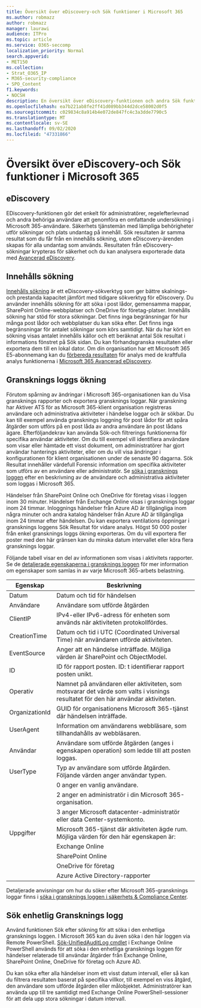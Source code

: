 ```yaml
---
title: Översikt över eDiscovery-och Sök funktioner i Microsoft 365
ms.author: robmazz
author: robmazz
manager: laurawi
audience: ITPro
ms.topic: article
ms.service: O365-seccomp
localization_priority: Normal
search.appverid:
- MET150
ms.collection:
- Strat_O365_IP
- M365-security-compliance
- SPO_Content
f1.keywords:
- NOCSH
description: En översikt över eDiscovery-funktionen och andra Sök funktioner i Microsoft 365 för gransknings användning och transparens.
ms.openlocfilehash: ea7b221ab8fe2ff41d089bb344d2dce58002d0f5
ms.sourcegitcommit: c029834c8a914b4e072de847fc4c3a3dde7790c5
ms.translationtype: MT
ms.contentlocale: sv-SE
ms.lasthandoff: 09/02/2020
ms.locfileid: "47331866"
---
```

# <a name="microsoft-365-ediscovery-and-search-features-overview"></a>Översikt över eDiscovery-och Sök funktioner i Microsoft 365 

## <a name="ediscovery"></a>eDiscovery

EDiscovery-funktionen gör det enkelt för administratörer, regelefterlevnad och andra behöriga användare att genomföra en omfattande undersökning i Microsoft 365-användare. Säkerhets tjänstemän med lämpliga behörigheter utför sökningar och plats undantag på innehåll. Sök resultaten är samma resultat som du får från en innehålls sökning, utom eDiscovery-ärenden skapas för alla undantag som används. Resultaten från eDiscovery-sökningar krypteras för säkerhet och du kan analysera exporterade data med [Avancerad eDiscovery](https://docs.microsoft.com/microsoft-365/compliance/overview-ediscovery-20).

## <a name="content-search"></a>Innehålls sökning

[Innehålls sökning](https://support.office.com/article/Run-a-Content-Search-in-the-Office-365-Security-Compliance-Center-61852fd9-fe8a-4880-a339-cb19ed3bff4a) är ett eDiscovery-sökverktyg som ger bättre skalnings-och prestanda kapacitet jämfört med tidigare sökverktyg för eDiscovery. Du använder innehålls sökning för att söka i post lådor, gemensamma mappar, SharePoint Online-webbplatser och OneDrive för företag-platser. Innehålls sökning har stöd för stora sökningar. Det finns inga begränsningar för hur många post lådor och webbplatser du kan söka efter. Det finns inga begränsningar för antalet sökningar som körs samtidigt. När du har kört en sökning visas antalet innehålls källor och ett beräknat antal Sök resultat i informations fönstret på Sök sidan. Du kan förhandsgranska resultaten eller exportera dem till en lokal dator. Om din organisation har ett Microsoft 365 E5-abonnemang kan du [förbereda resultaten](https://support.office.com/article/Run-a-Content-Search-in-the-Office-365-Security-Compliance-Center-61852fd9-fe8a-4880-a339-cb19ed3bff4a#prepare) för analys med de kraftfulla analys funktionerna i [Microsoft 365 Avancerad eDiscovery](https://docs.microsoft.com/microsoft-365/compliance/overview-ediscovery-20).

## <a name="audit-log-search"></a>Gransknings loggs ökning

Förutom spårning av ändringar i Microsoft 365-organisationen kan du Visa gransknings rapporter och exportera gransknings loggar. När granskning har Aktiver ATS för as Microsoft 365-klient organisation registreras användare och administrativa aktiviteter i händelse loggar och är sökbar. Du kan till exempel använda gransknings loggning för post lådor för att spåra åtgärder som utförs på en post låda av andra användare än post lådans ägare. Efterföljandekrav kan använda Sök-och filtrerings funktionerna för specifika användar aktiviteter. Om du till exempel vill identifiera användare som visar eller hämtade ett visst dokument, om administratörer har gjort användar hanterings aktiviteter, eller om du vill visa ändringar i konfigurationen för klient organisationen under de senaste 90 dagarna. Sök Resultat innehåller värdefull Forensic information om specifika aktiviteter som utförs av en användare eller administratör. Se [söka i gransknings loggen](https://docs.microsoft.com/microsoft-365/compliance/search-the-audit-log-in-security-and-compliance) efter en beskrivning av de användare och administrativa aktiviteter som loggas i Microsoft 365.

Händelser från SharePoint Online och OneDrive för företag visas i loggen inom 30 minuter. Händelser från Exchange Online visas i gransknings loggar inom 24 timmar. Inloggnings händelser från Azure AD är tillgängliga inom några minuter och andra katalog händelser från Azure AD är tillgängliga inom 24 timmar efter händelsen. Du kan exportera ventilations öppningar i gransknings loggens Sök Resultat för vidare analys. Högst 50 000 poster från enkel gransknings loggs ökning exporteras. Om du vill exportera fler poster med den här gränsen kan du minska datum intervallet eller köra flera gransknings loggar.

Följande tabell visar en del av informationen som visas i aktivitets rapporter. Se de [detaljerade egenskaperna i gransknings loggen](https://docs.microsoft.com/microsoft-365/compliance/detailed-properties-in-the-office-365-audit-log) för mer information om egenskaper som samlas in av varje Microsoft 365-arbets belastning.

| Egenskap | Beskrivning |
|----------------|----------------------------------------------------------------------------------------------------------------------|
| Datum | Datum och tid för händelsen |
| Användare | Användare som utförde åtgärden |
| ClientIP | IPv4-eller IPv6-adress för enheten som används när aktiviteten protokollfördes. |
| CreationTime | Datum och tid i UTC (Coordinated Universal Time) när användaren utförde aktiviteten. |
| EventSource | Anger att en händelse inträffade. Möjliga värden är SharePoint och ObjectModel. |
| ID | ID för rapport posten. ID: t identifierar rapport posten unikt. |
| Operativ | Namnet på användaren eller aktiviteten, som motsvarar det värde som valts i visnings resultatet för den här användar aktiviteten. |
| OrganizationId | GUID för organisationens Microsoft 365-tjänst där händelsen inträffade. |
| UserAgent | Information om användarens webbläsare, som tillhandahålls av webbläsaren. |
| Användar | Användare som utförde åtgärden (anges i egenskapen operation) som ledde till att posten loggas. |
| UserType | Typ av användare som utförde åtgärden. Följande värden anger användar typen. |
|  | 0 anger en vanlig användare. |
|  | 2 anger en administratör i din Microsoft 365-organisation. |
|  | 3 anger Microsoft datacenter-administratör eller data Center-systemkonto. |
| Uppgifter | Microsoft 365-tjänst där aktiviteten ägde rum. Möjliga värden för den här egenskapen är: |
|  | Exchange Online |
|  | SharePoint Online |
|  | OneDrive för företag |
|  | Azure Active Directory-rapporter |

Detaljerade anvisningar om hur du söker efter Microsoft 365-gransknings loggar finns i [söka i gransknings loggen i säkerhets & Compliance Center](https://docs.microsoft.com/microsoft-365/compliance/search-the-audit-log-in-security-and-compliance).

## <a name="search-unified-audit-log"></a>Sök enhetlig Gransknings logg

Använd funktionen Sök efter sökning för att söka i den enhetliga gransknings loggen. I Microsoft 365 kan du även söka i den här loggen via Remote PowerShell. [Sök-UnifiedAuditLog cmdlet](https://docs.microsoft.com/powershell/module/exchange/policy-and-compliance-audit/Search-UnifiedAuditLog?view=exchange-ps) i Exchange Online PowerShell används för att söka i den enhetliga gransknings loggen för händelser relaterade till användar åtgärder från Exchange Online, SharePoint Online, OneDrive för företag och Azure AD. 

Du kan söka efter alla händelser inom ett visst datum intervall, eller så kan du filtrera resultaten baserat på specifika villkor, till exempel en viss åtgärd, den användare som utförde åtgärden eller målobjektet. Administratörer kan använda upp till tre samtidigt med Exchange Online PowerShell-sessioner för att dela upp stora sökningar i datum intervall.